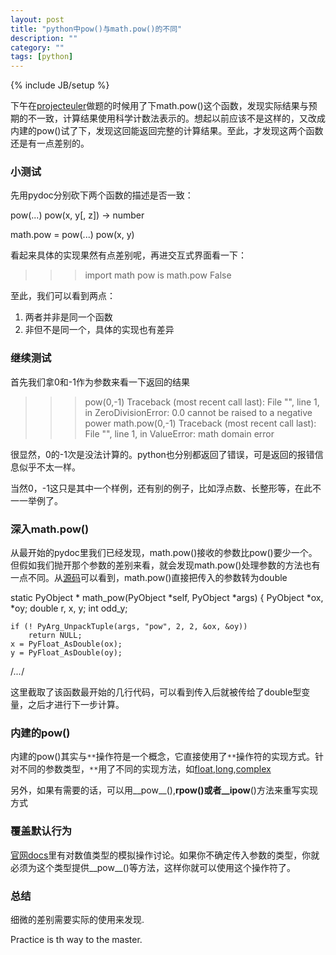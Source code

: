```yaml
---
layout: post
title: "python中pow()与math.pow()的不同"
description: ""
category: ""
tags: [python]
---
```

{% include JB/setup %}

下午在[projecteuler](http://projecteuler.net/)做题的时候用了下math.pow()这个函数，发现实际结果与预期的不一致，计算结果使用科学计数法表示的。想起以前应该不是这样的，又改成内建的pow()试了下，发现这回能返回完整的计算结果。至此，才发现这两个函数还是有一点差别的。

### 小测试

先用pydoc分别砍下两个函数的描述是否一致：

pow(...)
    pow(x, y[, z]) -> number

math.pow = pow(...)
    pow(x, y)

看起来具体的实现果然有点差别呢，再进交互式界面看一下：

>>> import math
>>> pow is math.pow
False

至此，我们可以看到两点：

1. 两者并非是同一个函数
2. 非但不是同一个，具体的实现也有差异

### 继续测试

首先我们拿0和-1作为参数来看一下返回的结果

>>> pow(0,-1)
Traceback (most recent call last):
  File "<stdin>", line 1, in <module>
ZeroDivisionError: 0.0 cannot be raised to a negative power
>>> math.pow(0,-1)
Traceback (most recent call last):
  File "<stdin>", line 1, in <module>
ValueError: math domain error

很显然，0的-1次是没法计算的。python也分别都返回了错误，可是返回的报错信息似乎不太一样。

当然0，-1这只是其中一个样例，还有别的例子，比如浮点数、长整形等，在此不一一举例了。

### 深入math.pow()

从最开始的pydoc里我们已经发现，math.pow()接收的参数比pow()要少一个。但假如我们抛开那个参数的差别来看，就会发现math.pow()处理参数的方法也有一点不同。从[源码](http://hg.python.org/cpython/file/c7163a7f7cd2/Modules/mathmodule.c#l1781)可以看到，math.pow()直接把传入的参数转为double

static PyObject *
math_pow(PyObject *self, PyObject *args)
{
    PyObject *ox, *oy;
    double r, x, y;
    int odd_y;

    if (! PyArg_UnpackTuple(args, "pow", 2, 2, &ox, &oy))
        return NULL;
    x = PyFloat_AsDouble(ox);
    y = PyFloat_AsDouble(oy);
/*...*/

这里截取了该函数最开始的几行代码，可以看到传入后就被传给了double型变量，之后才进行下一步计算。

### 内建的pow()

内建的pow()其实与`**`操作符是一个概念，它直接使用了`**`操作符的实现方式。针对不同的参数类型，`**`用了不同的实现方法，如[float](http://hg.python.org/cpython/file/6a60359556f9/Objects/floatobject.c#l807),[long](http://hg.python.org/cpython/file/c7163a7f7cd2/Objects/longobject.c#l3599),[complex](http://hg.python.org/cpython/file/c7163a7f7cd2/Objects/complexobject.c#l510)

另外，如果有需要的话，可以用__pow__(),__rpow()或者__ipow__()方法来重写实现方式

### 覆盖默认行为

[官网docs](http://docs.python.org/reference/datamodel.html#numeric-types)里有对数值类型的模拟操作讨论。如果你不确定传入参数的类型，你就必须为这个类型提供__pow__()等方法，这样你就可以使用这个操作符了。

### 总结

细微的差别需要实际的使用来发现.

Practice is th way to the master.